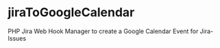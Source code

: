 jiraToGoogleCalendar
====================

PHP Jira Web Hook Manager to create a Google Calendar Event for Jira-Issues
